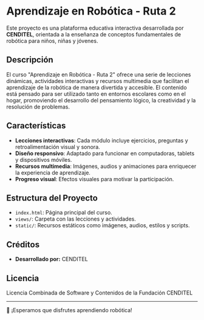 # Aprendizaje en Robótica - Ruta 2

Este proyecto es una plataforma educativa interactiva desarrollada por **CENDITEL**, orientada a la enseñanza de conceptos fundamentales de robótica para niños, niñas y jóvenes.

## Descripción

El curso "Aprendizaje en Robótica - Ruta 2" ofrece una serie de lecciones dinámicas, actividades interactivas y recursos multimedia que facilitan el aprendizaje de la robótica de manera divertida y accesible. El contenido está pensado para ser utilizado tanto en entornos escolares como en el hogar, promoviendo el desarrollo del pensamiento lógico, la creatividad y la resolución de problemas.

## Características

- **Lecciones interactivas**: Cada módulo incluye ejercicios, preguntas y retroalimentación visual y sonora.
- **Diseño responsivo**: Adaptado para funcionar en computadoras, tablets y dispositivos móviles.
- **Recursos multimedia**: Imágenes, audios y animaciones para enriquecer la experiencia de aprendizaje.
- **Progreso visual**: Efectos visuales para motivar la participación.

## Estructura del Proyecto

- `index.html`: Página principal del curso.
- `views/`: Carpeta con las lecciones y actividades.
- `static/`: Recursos estáticos como imágenes, audios, estilos y scripts.

## Créditos

- **Desarrollado por:** CENDITEL  

## Licencia

Licencia Combinada de Software y Contenidos de la Fundación CENDITEL

---

🤖 ¡Esperamos que disfrutes aprendiendo robótica!
